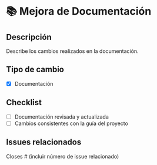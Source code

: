 # 📚 Mejora de Documentación

## Descripción
Describe los cambios realizados en la documentación.

## Tipo de cambio
- [x] Documentación

## Checklist
- [ ] Documentación revisada y actualizada
- [ ] Cambios consistentes con la guía del proyecto

## Issues relacionados
Closes # (incluir número de issue relacionado)
